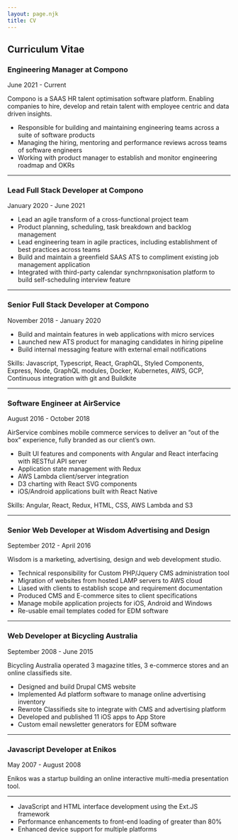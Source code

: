```yaml
---
layout: page.njk
title: CV
---
```

Curriculum Vitae
----------------

### Engineering Manager at Compono

June 2021 - Current

Compono is a SAAS HR talent optimisation software platform. Enabling companies to hire, develop and retain talent with employee centric and data driven insights.

* Responsible for building and maintaining engineering teams across a suite of software products
* Managing the hiring, mentoring and performance reviews across teams of software engineers
* Working with product manager to establish and monitor engineering roadmap and OKRs

---

### Lead Full Stack Developer at Compono

January 2020 - June 2021

* Lead an agile transform of a cross-functional project team
* Product planning, scheduling, task breakdown and backlog management
* Lead engineering team in agile practices, including establishment of best practices across teams
* Build and maintain a greenfield SAAS ATS to compliment existing job management application
* Integrated with third-party calendar synchrnpxonisation platform to build self-scheduling interview feature

---

### Senior Full Stack Developer at Compono

November 2018 - January 2020

* Build and maintain features in web applications with micro services
* Launched new ATS product for managing candidates in hiring pipeline
* Build internal messaging feature with external email notifications

Skills: Javascript, Typescript, React, GraphQL, Styled Components, Express, Node, GraphQL modules, Docker, Kubernetes, AWS, GCP, Continuous integration with git and Buildkite

---

### Software Engineer at AirService

August 2016 - October 2018

AirService combines mobile commerce services to deliver an “out of the box” experience, fully branded as our client’s own.

* Built UI features and components with Angular and React interfacing with RESTful API server
* Application state management with Redux
* AWS Lambda client/server integration
* D3 charting with React SVG components
* iOS/Android applications built with React Native

Skills: Angular, React, Redux, HTML, CSS, AWS Lambda and S3

---

### Senior Web Developer at Wisdom Advertising and Design

September 2012 - April 2016

Wisdom is a marketing, advertising, design and web development studio.

* Technical responsibility for Custom PHP/Jquery CMS administration tool
* Migration of websites from hosted LAMP servers to AWS cloud
* Liased with clients to establish scope and requirement documentation
* Produced CMS and E-commerce sites to client specifications
* Manage mobile application projects for iOS, Android and Windows
* Re-usable email templates coded for EDM software

---

### Web Developer at Bicycling Australia

September 2008 - June 2015

Bicycling Australia operated 3 magazine titles, 3 e-commerce stores and an online classifieds site.

* Designed and build Drupal CMS website
* Implemented Ad platform software to manage online advertising inventory
* Rewrote Classifieds site to integrate with CMS and advertising platform
* Developed and published 11 iOS apps to App Store
* Custom email newsletter generators for EDM software

---

### Javascript Developer at Enikos

May 2007 - August 2008

Enikos was a startup building an online interactive multi-media presentation tool.

---

* JavaScript and HTML interface development using the Ext.JS framework
* Performance enhancements to front-end loading of greater than 80%
* Enhanced device support for multiple platforms